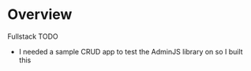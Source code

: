 # Overview
Fullstack TODO
- I needed a sample CRUD app to test the AdminJS library on so I built this

